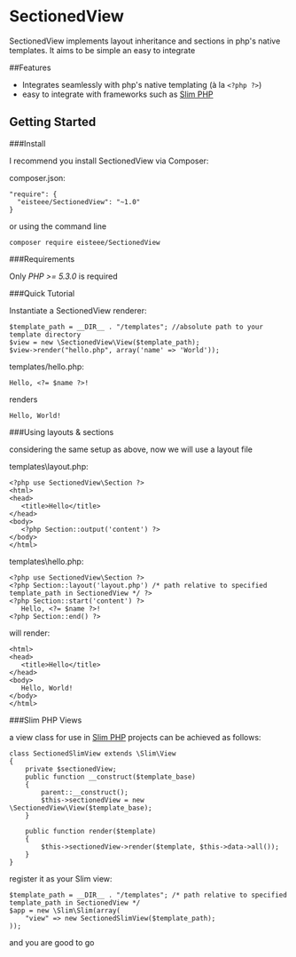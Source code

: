 SectionedView
=============

SectionedView implements layout inheritance and sections in php's native templates. It aims to be simple an easy to integrate

##Features
* Integrates seamlessly with php's native templating (à la `<?php ?>`)
* easy to integrate with frameworks such as [Slim PHP](http://www.slimframework.com/)

Getting Started
--------------
###Install

I recommend you install SectionedView via Composer:

composer.json:

    "require": {
      "eisteee/SectionedView": "~1.0"
    }

or using the command line

    composer require eisteee/SectionedView


###Requirements

Only *PHP >= 5.3.0* is required

###Quick Tutorial

Instantiate a SectionedView renderer:

    $template_path = __DIR__ . "/templates"; //absolute path to your template directory
    $view = new \SectionedView\View($template_path);
    $view->render("hello.php", array('name' => 'World'));


templates/hello.php:

    Hello, <?= $name ?>!

renders

    Hello, World!

###Using layouts & sections

considering the same setup as above, now we will use a layout file

templates\layout.php:
    
    <?php use SectionedView\Section ?>
    <html>
    <head>
       <title>Hello</title>
    </head>
    <body>
       <?php Section::output('content') ?>
    </body>
    </html>


templates\hello.php:
    
    <?php use SectionedView\Section ?>
    <?php Section::layout('layout.php') /* path relative to specified template_path in SectionedView */ ?>
    <?php Section::start('content') ?>
       Hello, <?= $name ?>!
    <?php Section::end() ?>

will render:

    <html>
    <head>
       <title>Hello</title>
    </head>
    <body>
       Hello, World!
    </body>
    </html>

###Slim PHP Views

a view class for use in [Slim PHP](http://www.slimframework.com/) projects can be achieved as follows:

    class SectionedSlimView extends \Slim\View
    {
        private $sectionedView;
        public function __construct($template_base)
        {
            parent::__construct();
            $this->sectionedView = new \SectionedView\View($template_base);
        }

        public function render($template)
        {
            $this->sectionedView->render($template, $this->data->all());
        }
    }

register it as your Slim view:
    
    $template_path = __DIR__ . "/templates"; /* path relative to specified template_path in SectionedView */
    $app = new \Slim\Slim(array(
        "view" => new SectionedSlimView($template_path);
    ));

and you are good to go